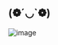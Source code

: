 ## (❁´◡`❁)
![image](https://github.com/user-attachments/assets/da931c3f-325d-4987-8d05-b936c6ee0726)

<!--
**berrybluey/berrybluey** is a ✨ _special_ ✨ repository because its `README.md` (this file) appears on your GitHub profile.

Here are some ideas to get you started:

- 🔭 I’m currently working on ...
- 🌱 I’m currently learning ...
- 👯 I’m looking to collaborate on ...
- 🤔 I’m looking for help with ...
- 💬 Ask me about ...
- 📫 How to reach me: ...
- 😄 Pronouns: ...
- ⚡ Fun fact: ...
-->
